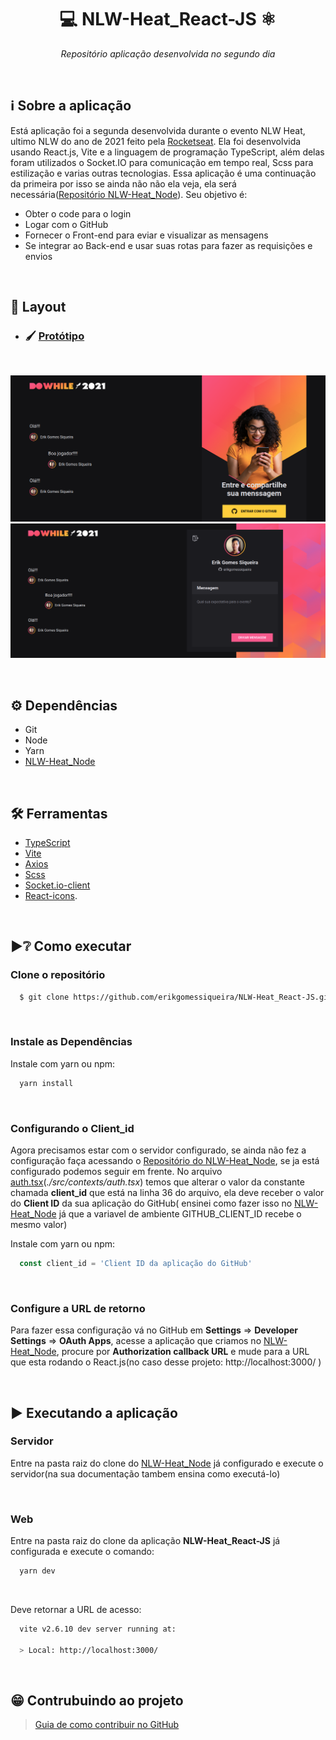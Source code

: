 <h1 align="center"> 💻 NLW-Heat_React-JS ⚛ </h1>
 <p align="center">
    <i>Repositório aplicação desenvolvida no segundo dia</i>
</p>
<br>

## ℹ Sobre a aplicação
<!--Aqui vai uma decrição breve-->
<p>
  Está aplicação foi a segunda desenvolvida durante o evento NLW Heat, ultimo NLW do ano de 2021 feito pela <a href="https://www.rocketseat.com.br/">Rocketseat</a>. Ela foi desenvolvida usando React.js, Vite e a linguagem de programação TypeScript, além delas foram utilizados o Socket.IO para comunicação em tempo real, Scss para estilização e varias outras tecnologias. Essa aplicação é uma continuação da primeira por isso se ainda não não ela veja, ela será necessária(<a href="https://github.com/erikgomessiqueira/NLW-Heat_Node">Repositório NLW-Heat_Node</a>). Seu objetivo é:
</p>
<ul>
  <li>Obter o code para o login</li>
  <li>Logar com o GitHub</li>
  <li>Fornecer o Front-end para eviar e visualizar as mensagens</li>
  <li>Se integrar ao Back-end e usar suas rotas para fazer as requisições e envios</li>
</ul>
<br>

## 🎴 Layout
 - ### 🖌 [Protótipo](https://www.figma.com/file/PoLst4irj2fmDAnwGcoC64/%5BNLW-Heat---Mission%3A-Impulse%5D-DoWhile2021-(Community)/duplicate)
<br>

<div>
  <p align="center">
    <img alt="SignIn" src="./imgPage/screencapture-localhost-3000-2021-10-20-22_03_39.png"/>
    <img alt="SendMessage" src="./imgPage/screencapture-localhost-3000-2021-10-20-22_04_28.png"/>
  </p>
</div>
<br>

## ⚙ Dependências
  - Git
  - Node
  - Yarn
  - [NLW-Heat_Node](https://github.com/erikgomessiqueira/NLW-Heat_Node)
  

<br>

## 🛠 Ferramentas
  - [TypeScript](https://www.typescriptlang.org/)
  - [Vite](https://vitejs.dev/)
  - [Axios](https://axios-http.com/)
  - [Scss](https://sass-lang.com/)
  - [Socket.io-client](https://socket.io/docs/v4/client-api/)
  - [React-icons](https://react-icons.github.io/react-icons).

<br>

## ▶❔ Como executar
   ### Clone o repositório
  ```bash
    $ git clone https://github.com/erikgomessiqueira/NLW-Heat_React-JS.git
  ```
  <br/>
  
  ### Instale as Dependências
  
  Instale com yarn ou npm:
  ```bash
    yarn install
  ```
  <br/>
  
  ### Configurando o Client_id
  Agora precisamos estar com o servidor configurado, se ainda não fez a configuração faça acessando o [Repositório do NLW-Heat_Node](https://github.com/erikgomessiqueira/NLW-Heat_Node), se ja está configurado podemos seguir em frente. No arquivo [auth.tsx](https://github.com/erikgomessiqueira/NLW-Heat_React-JS/blob/master/src/contexts/auth.tsx)(_./src/contexts/auth.tsx_) temos que alterar o valor da constante chamada **client_id** que está na linha 36 do arquivo, ela deve receber o valor do **Client ID** da sua aplicação do  GitHub( ensinei como fazer isso no [NLW-Heat_Node](https://github.com/erikgomessiqueira/NLW-Heat_Node) já que a variavel de ambiente GITHUB_CLIENT_ID recebe o mesmo valor)
  
  Instale com yarn ou npm:
  ```javascript
    const client_id = 'Client ID da aplicação do GitHub'
  ```

<br>

### Configure a URL de retorno
   Para fazer essa configuração vá no GitHub em **Settings** => **Developer Settings** => **OAuth Apps**, acesse a aplicação que criamos no [NLW-Heat_Node](https://github.com/erikgomessiqueira/NLW-Heat_Node), procure por **Authorization callback URL** e mude para a URL que esta rodando o React.js(no caso desse projeto: http://localhost:3000/ )
  
<br/>

## ▶ Executando a aplicação

  ### Servidor
  Entre na pasta raiz do clone do [NLW-Heat_Node](https://github.com/erikgomessiqueira/NLW-Heat_Node) já configurado e execute o servidor(na sua documentação tambem ensina como executá-lo)
  
  <br/>
  
  ### Web
  Entre na pasta raiz do clone da aplicação **NLW-Heat_React-JS** já configurada e execute o comando:
  ```bash
    yarn dev
  ```
  <br/>
  
  Deve retornar a URL de acesso:
  ```bash
    vite v2.6.10 dev server running at:

    > Local: http://localhost:3000/

  ```
<br/>
  
## 😁 Contrubuindo ao projeto

   > [Guia de como contribuir no GitHub](https://github.com/firstcontributions/first-contributions)
<br>

